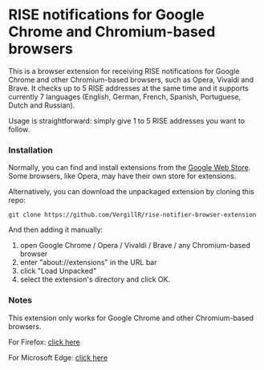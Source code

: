 # RISE notifications for Google Chrome and Chromium-based browsers

This is a browser extension for receiving RISE notifications for Google Chrome and other Chromium-based browsers, such as Opera, Vivaldi and Brave.
It checks up to 5 RISE addresses at the same time and it supports currently 7 languages (English, German, French, Spanish, Portuguese, Dutch and Russian).

Usage is straightforward: simply give 1 to 5 RISE addresses you want to follow.

### Installation
Normally, you can find and install extensions from the [Google Web Store](https://chrome.google.com/webstore/category/extensions). 
Some browsers, like Opera, may have their own store for extensions.

Alternatively, you can download the unpackaged extension by cloning this repo:

`git clone https://github.com/VergillR/rise-notifier-browser-extension`

And then adding it manually:
1. open Google Chrome / Opera / Vivaldi / Brave / any Chromium-based browser
2. enter "about://extensions" in the URL bar
3. click "Load Unpacked"
4. select the extension's directory and click OK.

### Notes
This extension only works for Google Chrome and other Chromium-based browsers.

For Firefox: [click here](https://github.com/VergillR/rise-notifier-browser-extension-firefox)

For Microsoft Edge: [click here](https://github.com/VergillR/rise-notifier-browser-extension-edge)
